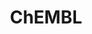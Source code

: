 ---
layout: default
bigquery: https://console.cloud.google.com/bigquery?p=patents-public-data&d=ebi_chembl&page=dataset
citation: '"The ChEMBL database in 2017." Anna Gaulton, Anne Hersey, Michał Nowotka,
  A Patrícia Bento, Jon Chambers, David Mendez, Prudence Mutowo, Francis Atkinson,
  Louisa J Bellis, Elena Cibrián-Uhalte, Mark Davies, Nathan Dedman, Anneli Karlsson,
  María Paula Magariños, John P Overington, George Papadatos, Ines Smit, Andrew R
  Leach Nucleic acids Research (2017) 45 (Database Issue), D945-D954'
contributors: European Bioinformatics Institute
cost: None
description: ChEMBL Data is a manually curated database of small molecules used in
  drug discovery, including information about existing patented drugs.
documentation: 'schema: https://www.ebi.ac.uk/chembl/db_schema


  '
last_edit: 04/12/2022, 14:42:32
location: https://console.cloud.google.com/marketplace/product/google_patents_public_datasets/chembl
maintained_by: EMBL-EBI, an outstation of European Molecular Biology Laboratory
related_publications: '

  ChEMBL: towards direct deposition of bioassay data.


  Mendez D, Gaulton A, Bento AP, Chambers J, De Veij M, Félix E, Magariños MP, Mosquera
  JF, Mutowo P, Nowotka M, Gordillo-Marañón M, Hunter F, Junco L, Mugumbate G, Rodriguez-Lopez
  M, Atkinson F, Bosc N, Radoux CJ, Segura-Cabrera A, Hersey A, Leach AR.


  — Nucleic Acids Res. 2019; 47(D1):D930-D940. doi: 10.1093/nar/gky1075

  '
schema_fields:
- target_type
- chebi_par_id
- mc_target_name
- drug_product_flag
- last_page
- site_name
- withdrawn_class
- actsm_id
- pubmed_id
- mechanism_of_action
- label
- mc_target_type
- direct_interaction
- ddd_admr
- l6
- ingredient
- mc_organism
- active_ingredient
- ddd_value
- relationship_type
- std_act_id
- source_domain_id
- cell_description
- level3_description
- indication_class
- clo_id
- issue
- cl_lincs_id
- assay_source
- volume
- dosage_form
- inorganic_flag
- mutation
- enzyme_name
- standard_value
- metabolite_record_id
- component_id
- protclasssyn_id
- qed_weighted
- standard_type
- normal_range_max
- acd_logp
- bao_id
- relationship
- stem_class
- l5
- first_approval
- withdrawn_country
- disease_efficacy
- data_validity_comment
- text_value
- selectivity_comment
- level2
- authors
- assay_tissue
- level4_description
- stem
- entity_type
- cellosaurus_id
- drug_record_id
- alogp
- acd_most_apka
- frac_code
- ro3_pass
- ddd_units
- delist_flag
- src_compound_id
- alert_id
- who_name
- usan_stem_definition
- max_phase_for_ind
- doc_type
- entity_id
- atc_code
- full_molformula
- assay_cell_type
- site_id
- sequence
- synonyms
- ass_cls_map_id
- syn_type
- ap_id
- chembl_id
- mw_freebase
- l8
- standard_units
- cx_most_bpka
- site_residues
- withdrawn_year
- uberon_id
- efo_term
- topical
- mol_atc_id
- cx_logp
- warning_country
- met_conversion
- record_id
- updated_by
- mecref_id
- accession
- ref_id
- full_mwt
- aidx
- helm_notation
- confidence
- stat
- l7
- withdrawn_flag
- comp_class_id
- hrac_code
- standard_upper_value
- idx
- patent_id
- assay_test_type
- drug_substance_flag
- mc_tax_id
- standard_text_value
- tissue_id
- compd_id
- assay_strain
- end_position
- substrate_record_id
- num_alerts
- status
- target_mapping
- acd_most_bpka
- level2_description
- patent_use_code
- biocomp_id
- compound_key
- availability_type
- frac_class_id
- bei
- submission_date
- indref_id
- relationship_desc
- cx_most_apka
- upper_value
- parent_id
- approval_date
- therapeutic_flag
- cell_source_tax_id
- standard_relation
- l1
- mesh_heading
- mol_hrac_id
- src_id
- usan_year
- lle
- related_tid
- annotation
- assay_param_id
- usan_substem
- parent_go_id
- rgid
- cell_source_organism
- natural_product
- source
- sei
- major_class
- result_flag
- domain_name
- aspect
- normal_range_min
- published_value
- warning_year
- assay_organism
- level4
- cell_ontology_id
- start_position
- max_phase
- canonical_smiles
- go_id
- tbl
- class_level
- published_units
- active_molregno
- previous_company
- component_synonym
- heavy_atoms
- updated_on
- innovator_company
- domain_type
- standard_inchi
- abstract
- parameter_type
- level1
- strength
- class_type
- route
- who_extra
- comments
- last_active
- product_id
- dosed_ingredient
- targrel_id
- value
- formulation_id
- journal
- assay_subcellular_fraction
- assay_id
- binding_site_comment
- bao_endpoint
- domain_id
- activity_id
- cidx
- orig_description
- efo_id
- molecular_species
- publication_number
- ddd_id
- irac_code
- as_id
- met_id
- hba_lipinski
- level3
- drugind_id
- ridx
- assay_type
- parent_type
- activity_comment
- action_type
- patent_expire_date
- nda_type
- country
- level5
- ref_url
- mol_frac_id
- mol_irac_id
- pref_name
- warning_type
- cx_logd
- first_page
- aromatic_rings
- molfile
- short_name
- targcomp_id
- first_in_class
- db_source
- protein_class_synonym
- assay_tax_id
- irac_class_id
- molregno
- res_stem_id
- num_ro5_violations
- polymer_flag
- creation_date
- parameter_value
- target_desc
- homologue
- compsyn_id
- predbind_id
- comp_go_id
- units
- ad_type
- l2
- potential_duplicate
- hbd_lipinski
- year
- mesh_id
- smid
- tid
- path
- mechanism_comment
- db_version
- bto_id
- usan_stem
- tid_fixed
- trade_name
- ddd_comment
- patent_no
- protein_class_desc
- molsyn_id
- domain_description
- assay_desc
- molecular_mechanism
- published_type
- prodrug
- chirality
- research_stem
- sequence_md5sum
- assay_class_id
- title
- applicant_full_name
- structure_type
- pathway_key
- src_short_name
- cpd_str_alert_id
- psa
- hba
- qudt_units
- warning_description
- isoform
- organism
- smarts
- toid
- parent_molregno
- name
- l4
- prediction_method
- standard_flag
- log_id
- variant_id
- curation_comment
- alert_set_id
- le
- priority
- set_name
- subgroup
- metref_id
- description
- alert_name
- parenteral
- met_comment
- pathway_id
- company
- definition
- curated_by
- job_id
- sitecomp_id
- black_box_warning
- cell_id
- protein_class_id
- rtb
- oc_id
- cell_source_tissue
- standard_inchi_key
- oral
- withdrawn_reason
- src_description
- src_assay_id
- warnref_id
- version
- bao_format
- num_lipinski_ro5_violations
- enzyme_tid
- compound_name
- doi
- pchembl_value
- assay_category
- tax_id
- usan_stem_id
- mec_id
- level1_description
- published_relation
- warning_class
- caloha_id
- activity_count
- hbd
- acd_logd
- molecule_type
- relation
- l3
- component_type
- mc_target_accession
- doc_id
- species_group_flag
- downgraded
- uo_units
- confidence_score
- type
- prod_pat_id
- hrac_class_id
- ref_type
- co_stem_id
- warning_id
- cell_name
- mw_monoisotopic
shortname: chembl
tags:
- biotechnology
- health
- chemical
- bioinformatics
- medical
terms_of_use: CC BY-SA 3.0
title: ChEMBL
uuid: e232a192-965c-4ec9-904c-155b6dfe56c5
---